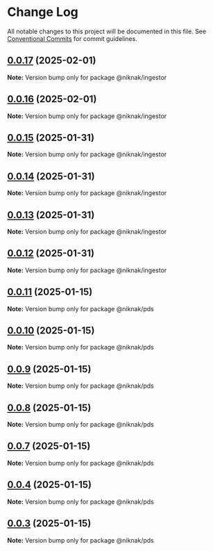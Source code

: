 # Change Log

All notable changes to this project will be documented in this file.
See [Conventional Commits](https://conventionalcommits.org) for commit guidelines.

## [0.0.17](https://github.com/TheNikNakCollective/NikNakPackages/compare/v0.0.16...v0.0.17) (2025-02-01)

**Note:** Version bump only for package @niknak/ingestor

## [0.0.16](https://github.com/TheNikNakCollective/NikNakPackages/compare/v0.0.15...v0.0.16) (2025-02-01)

**Note:** Version bump only for package @niknak/ingestor

## [0.0.15](https://github.com/TheNikNakCollective/NikNakPackages/compare/v0.0.14...v0.0.15) (2025-01-31)

**Note:** Version bump only for package @niknak/ingestor

## [0.0.14](https://github.com/TheNikNakCollective/NikNakPackages/compare/v0.0.13...v0.0.14) (2025-01-31)

**Note:** Version bump only for package @niknak/ingestor

## [0.0.13](https://github.com/TheNikNakCollective/NikNakPackages/compare/v0.0.12...v0.0.13) (2025-01-31)

**Note:** Version bump only for package @niknak/ingestor

## [0.0.12](https://github.com/TheNikNakCollective/NikNakPackages/compare/v0.0.11...v0.0.12) (2025-01-31)

**Note:** Version bump only for package @niknak/ingestor

## [0.0.11](https://github.com/TheNikNakCollective/NikNakPackages/compare/v0.0.10...v0.0.11) (2025-01-15)

**Note:** Version bump only for package @niknak/pds

## [0.0.10](https://github.com/TheNikNakCollective/NikNakPackages/compare/v0.0.9...v0.0.10) (2025-01-15)

**Note:** Version bump only for package @niknak/pds

## [0.0.9](https://github.com/TheNikNakCollective/NikNakPackages/compare/v0.0.8...v0.0.9) (2025-01-15)

**Note:** Version bump only for package @niknak/pds

## [0.0.8](https://github.com/TheNikNakCollective/NikNakPackages/compare/v0.0.7...v0.0.8) (2025-01-15)

**Note:** Version bump only for package @niknak/pds

## [0.0.7](https://github.com/TheNikNakCollective/NikNakServer/compare/v0.0.4...v0.0.7) (2025-01-15)

**Note:** Version bump only for package @niknak/pds

## [0.0.4](https://github.com/TheNikNakCollective/NikNakServer/compare/v0.0.3...v0.0.4) (2025-01-15)

**Note:** Version bump only for package @niknak/pds

## [0.0.3](https://github.com/TheNikNakCollective/NikNakServer/compare/v0.0.2...v0.0.3) (2025-01-15)

**Note:** Version bump only for package @niknak/pds
